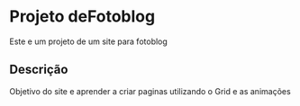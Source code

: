 # Projeto deFotoblog

Este e um projeto de um site para fotoblog

## Descrição

Objetivo do site e aprender a criar paginas utilizando o Grid e as animações
